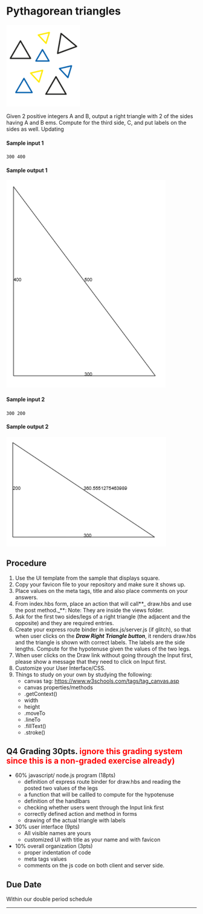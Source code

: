 
# Pythagorean triangles

![](banner.png)

Given 2 positive integers A and B, output a right triangle with 2 of the sides having A and B ems. Compute for the third side, C, and put labels on the sides as well. Updating

#### Sample input 1
`300 400`
#### Sample output 1
![](345.png)


#### Sample input 2
`300 200`
#### Sample output 2

![](32.png)

## Procedure
1. Use the UI template from the sample that displays square. 
2. Copy your favicon file to your repository and make sure it shows up.
3. Place values on the meta tags, title and also place comments on your answers.
4. From index.hbs form, place an action that will call**_ draw.hbs and use the post method._**: Note: They are inside the views folder.
5. Ask for the first two sides/legs of a right triangle (the adjacent and the opposite) and they are required entries.
6. Create your express route binder in index.js/server.js (if glitch), so that when user clicks on the **_Draw Right Triangle button_**, it renders draw.hbs and the triangle is shown with correct labels.  The labels are the side lengths.  Compute for the hypotenuse given the values of the two legs. 
7. When user clicks on the Draw link without going through the Input first, please show a message that they need to click on Input first.
8. Customize your User Interface/CSS.
9. Things to study on your own by studying the following:
    - canvas tag: https://www.w3schools.com/tags/tag_canvas.asp
    - canvas properties/methods
    - .getContext()
    - width
    - height
    - .moveTo
    - .lineTo
    - .fillText()
    - .stroke()
      
## Q4 Grading 30pts. <span style="color:red"> ignore this grading system since this is a non-graded exercise already)</span>
 - 60% javascript/ node.js program (18pts)
   - definition of express route binder for draw.hbs and reading the posted two values of the legs
   - a function that will be callled to compute for the hypotenuse
   - definition of the handlbars
   - checking whether users went through the Input link first
   - correctly defined action and method in forms
   - drawing of the actual triangle with labels
 - 30% user interface (9pts)
   - All visible names are yours
   - customized UI with title as your name and with favicon
 - 10% overall organization (3pts)
   - proper indentation of code
   - meta tags values
   - comments on the js code on both client and server side.


## Due Date
Within our double period schedule

---
